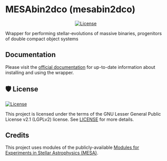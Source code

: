 # MESAbin2dco (mesabin2dco)

<div align="center">

[![License](https://img.shields.io/github/license/asimazbunzel/mesabin2dco)](https://github.com/asimazbunzel/mesabin2dco/blob/r15140/LICENSE)

</div>

Wrapper for performing stellar-evolutions of massive binaries, progenitors of double compact object systems

## Documentation

Please visit the [official documentation](https://mesabin2dco.readthedocs.io/en/latest/index.html) for
up-to-date information about installing and using the wrapper.

## 🛡 License

[![License](https://img.shields.io/github/license/asimazbunzel/mesabin2dco)](https://github.com/asimazbunzel/mesabin2dco/blob/r15140/LICENSE)

This project is licensed under the terms of the GNU Lesser General Public License v2.1 (LGPLv2)
license. See [LICENSE](https://github.com/asimazbunzel/mesabin2dco/blob/r15140/LICENSE) for more
details.

## Credits

This project uses modules of the publicly-available [Modules for Experiments in Stellar Astrophysics (MESA)](https://github.com/MESAHub/mesa).
